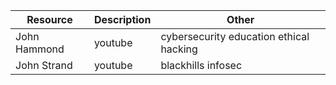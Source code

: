 | Resource | Description | Other | 
| ------- | ----------- | ------- |
| John Hammond | youtube | cybersecurity education ethical hacking |
| John Strand | youtube | blackhills infosec |